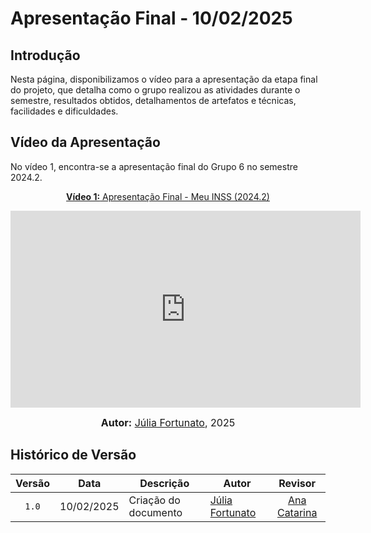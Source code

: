 # Apresentação Final - 10/02/2025

## Introdução

Nesta página, disponibilizamos o vídeo para a apresentação da etapa final do projeto, que detalha como o grupo realizou as atividades durante o semestre, resultados obtidos, detalhamentos de artefatos e técnicas, facilidades e dificuldades.

## Vídeo da Apresentação

No vídeo 1, encontra-se a apresentação final do Grupo 6 no semestre 2024.2.

<div align="center">

<p style="text-align: center"><a href="https://youtu.be/3JCQbiY2jLo?si=qwyDd5BHotRUrrq-" target="blanket"><b>Vídeo 1:</b> Apresentação Final - Meu INSS (2024.2) </a></p>

<iframe width="560" height="315" src="https://www.youtube.com/embed/3JCQbiY2jLo?si=qwyDd5BHotRUrrq-" title="YouTube video player" frameborder="0" allow="accelerometer; autoplay; clipboard-write; encrypted-media; gyroscope; picture-in-picture; web-share" referrerpolicy="strict-origin-when-cross-origin" allowfullscreen></iframe>

<font size="3"><p style="text-align: center"><b>Autor:</b> <a href="https://github.com/julia-fortunato">Júlia Fortunato</a>, 2025</p></font>

</div >

## Histórico de Versão

| Versão | Data       | Descrição            | Autor                                                 |                        Revisor                        |
| :----: | ---------- | -------------------- | ----------------------------------------------------- | :---------------------------------------------------: |
| `1.0`  | 10/02/2025 | Criação do documento | [Júlia Fortunato](https://github.com/julia-fortunato) |    [Ana Catarina](https://github.com/an4catarina)     |
